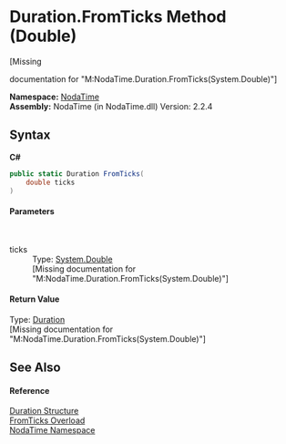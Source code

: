 # Duration.FromTicks Method (Double)
 

\[Missing <summary> documentation for "M:NodaTime.Duration.FromTicks(System.Double)"\]

**Namespace:**&nbsp;<a href="N_NodaTime">NodaTime</a><br />**Assembly:**&nbsp;NodaTime (in NodaTime.dll) Version: 2.2.4

## Syntax

**C#**<br />
``` C#
public static Duration FromTicks(
	double ticks
)
```


#### Parameters
&nbsp;<dl><dt>ticks</dt><dd>Type: <a href="http://msdn2.microsoft.com/en-us/library/643eft0t" target="_blank">System.Double</a><br />\[Missing <param name="ticks"/> documentation for "M:NodaTime.Duration.FromTicks(System.Double)"\]</dd></dl>

#### Return Value
Type: <a href="T_NodaTime_Duration">Duration</a><br />\[Missing <returns> documentation for "M:NodaTime.Duration.FromTicks(System.Double)"\]

## See Also


#### Reference
<a href="T_NodaTime_Duration">Duration Structure</a><br /><a href="Overload_NodaTime_Duration_FromTicks">FromTicks Overload</a><br /><a href="N_NodaTime">NodaTime Namespace</a><br />